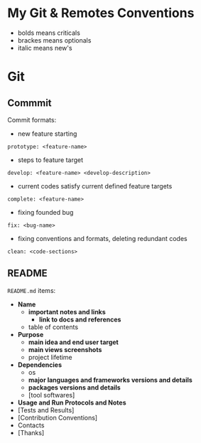 # My Git & Remotes Conventions

- bolds means criticals
- brackes means optionals
- italic means new's


# Git

## Commmit

Commit formats:

- new feature starting
```
prototype: <feature-name>
```

- steps to feature target
```
develop: <feature-name> <develop-description>
```

- current codes satisfy current defined feature targets
```
complete: <feature-name>
```

- fixing founded bug
```
fix: <bug-name>
```

- fixing conventions and formats, deleting redundant codes
```
clean: <code-sections>
```


## README

`README.md` items:
- **Name**
  - **important notes and links**
    - **link to docs and references**
  - table of contents
- **Purpose**
  - **main idea and end user target**
  - **main views screenshots**
  - project lifetime
- **Dependencies**
  - os
  - **major languages and frameworks versions and details**
  - **packages versions and details**
  - [tool softwares]
- **Usage and Run Protocols and Notes**
- [Tests and Results]
- [Contribution Conventions]
- Contacts
- [Thanks]
